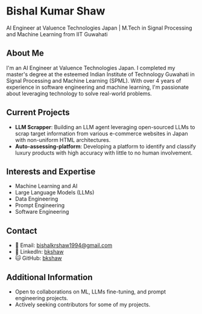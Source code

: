 # Bishal Kumar Shaw

AI Engineer at Valuence Technologies Japan | M.Tech in Signal Processing and Machine Learning from IIT Guwahati

## About Me
I'm an AI Engineer at Valuence Technologies Japan. I completed my master's degree at the esteemed Indian Institute of Technology Guwahati in Signal Processing and Machine Learning (SPML). With over 4 years of experience in software engineering and machine learning, I'm passionate about leveraging technology to solve real-world problems.

## Current Projects
- **LLM Scrapper**: Building an LLM agent leveraging open-sourced LLMs to scrap target information from various e-commerce websites in Japan with non-uniform HTML architectures.
- **Auto-assessing-platform**: Developing a platform to identify and classify luxury products with high accuracy with little to no human involvement.

## Interests and Expertise
- Machine Learning and AI
- Large Language Models (LLMs)
- Data Engineering
- Prompt Engineering
- Software Engineering

## Contact
- 📧 Email: [bishalkrshaw1994@gmail.com](mailto:bishalkrshaw1994@gmail.com)
- 🔗 LinkedIn: [bkshaw](https://www.linkedin.com/in/bkshaw/)
- 🐱 GitHub: [bkshaw](https://github.com/bkshaw)

## Additional Information

- Open to collaborations on ML, LLMs fine-tuning, and prompt engineering projects.
- Actively seeking contributors for some of my projects.

<!--
**bkshaw/bkshaw** is a ✨ _special_ ✨ repository because its `README.md` (this file) appears on your GitHub profile.

Here are some ideas to get you started:

- 🔭 I’m currently working on ...
- 🌱 I’m currently learning ...
- 👯 I’m looking to collaborate on ...
- 🤔 I’m looking for help with ...
- 💬 Ask me about ...
- 📫 How to reach me: ...
- 😄 Pronouns: ...
- ⚡ Fun fact: ...
-->
